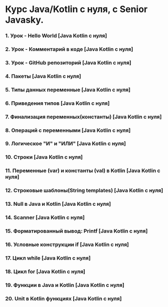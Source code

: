 # Курс Java/Kotlin с нуля, с Senior Javasky.

### 1. Урок - Hello World [Java Kotlin с нуля]
### 2. Урок - Комментарий в коде [Java Kotlin с нуля]
### 3. Урок - GitHub репозиторий [Java Kotlin с нуля]
### 4. Пакеты [Java Kotlin с нуля]
### 5. Типы данных переменные [Java Kotlin с нуля]
### 6. Приведения типов [Java Kotlin с нуля]
### 7. Финализация переменных(константы) [Java Kotlin с нуля]
### 8. Операций с переменными [Java Kotlin с нуля]
### 9. Логическое "И" и "ИЛИ" [Java Kotlin с нуля]
### 10. Строки [Java Kotlin с нуля]
### 11. Переменные (var) и константы (val) в Kotlin [Java Kotlin с нуля]
### 12. Строковые шаблоны(String templates) [Java Kotlin с нуля]
### 13. Null в Java и Kotlin [Java Kotlin с нуля]
### 14. Scanner [Java Kotlin с нуля]
### 15. Форматированный вывод: Printf [Java Kotlin с нуля]
### 16. Условные конструкции if [Java Kotlin с нуля]
### 17. Цикл while [Java Kotlin с нуля]
### 18. Цикл for [Java Kotlin с нуля]
### 19. Функции в Java и Kotlin [Java Kotlin с нуля]
### 20. Unit в Kotlin функциях [Java Kotlin с нуля]